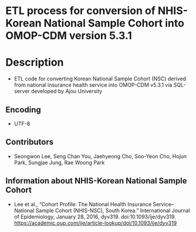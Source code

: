 **ETL process for conversion of NHIS-Korean National Sample Cohort into OMOP-CDM version 5.3.1**
==============================================

# Description
* ETL code for converting Korean National Sample Cohort (NSC) derived from national insurance health service into OMOP-CDM v5.3.1 via SQL-server developed by Ajou University

## Encoding
* UTF-8

## Contributors
* Seongwon Lee, Seng Chan You, Jaehyeong Cho, Soo-Yeon Cho, Hojun Park, Sungjae Jung, Rae Woong Park

## Information about NHIS-Korean National Sample Cohort
* Lee et al., “Cohort Profile: The National Health Insurance Service–National Sample Cohort (NHIS-NSC), South Korea.” International Journal of Epidemiology, January 28, 2016, dyv319. doi:10.1093/ije/dyv319.
https://academic.oup.com/ije/article-lookup/doi/10.1093/ije/dyv319
